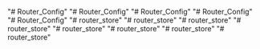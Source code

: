 "# Router_Config" 
"# Router_Config" 
"# Router_Config" 
"# Router_Config" 
"# Router_Config" 
"# router_store" 
"# router_store" 
"# router_store" 
"# router_store" 
"# router_store" 
"# router_store" 
"# router_store" 
"# router_store" 
